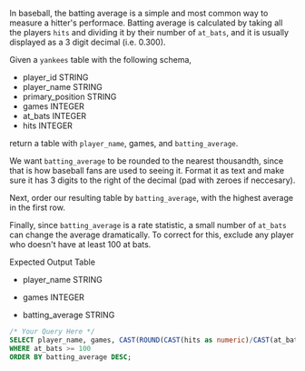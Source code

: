 In baseball, the batting average is a simple and most common way to measure a hitter's performace. Batting average is calculated by taking all the players `hits` and dividing it by their number of `at_bats`, and it is usually displayed as a 3 digit decimal (i.e. 0.300).

Given a `yankees` table with the following schema,
- player_id STRING
- player_name STRING
- primary_position STRING
- games INTEGER
- at_bats INTEGER
- hits INTEGER

return a table with `player_name`, games, and `batting_average`.

We want `batting_average` to be rounded to the nearest thousandth, since that is how baseball fans are used to seeing it. Format it as text and make sure it has 3 digits to the right of the decimal (pad with zeroes if neccesary).

Next, order our resulting table by `batting_average`, with the highest average in the first row.

Finally, since `batting_average` is a rate statistic, a small number of `at_bats` can change the average dramatically. To correct for this, exclude any player who doesn't have at least 100 at bats.

Expected Output Table

- player_name STRING

- games INTEGER

- batting_average STRING


```sql
/* Your Query Here */
SELECT player_name, games, CAST(ROUND(CAST(hits as numeric)/CAST(at_bats as numeric),3) as text ) as batting_average FROM yankees
WHERE at_bats >= 100
ORDER BY batting_average DESC;
```